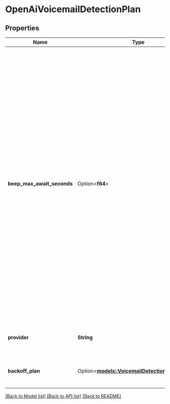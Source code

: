 # OpenAiVoicemailDetectionPlan

## Properties

Name | Type | Description | Notes
------------ | ------------- | ------------- | -------------
**beep_max_await_seconds** | Option<**f64**> | This is the maximum duration from the start of the call that we will wait for a voicemail beep, before speaking our message  - If we detect a voicemail beep before this, we will speak the message at that point.  - Setting too low a value means that the bot will start speaking its voicemail message too early. If it does so before the actual beep, it will get cut off. You should definitely tune this to your use case.  @default 30 @min 0 @max 60 | [optional][default to 30]
**provider** | **String** | This is the provider to use for voicemail detection. | 
**backoff_plan** | Option<[**models::VoicemailDetectionBackoffPlan**](VoicemailDetectionBackoffPlan.md)> | This is the backoff plan for the voicemail detection. | [optional]

[[Back to Model list]](../README.md#documentation-for-models) [[Back to API list]](../README.md#documentation-for-api-endpoints) [[Back to README]](../README.md)


